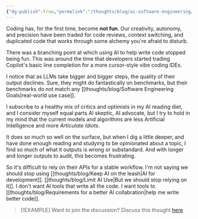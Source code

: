```yaml
---
{"dg-publish":true,"permalink":"/thoughts/blog/ai-software-engineering/","tags":["blogged","ai","refactored","shared"],"created":"2025-08-26T19:42:38.799+01:00","updated":"2025-09-25T20:04:45.119+01:00"}
---
```


Coding has, for the first time, become **not fun**. Our creativity, autonomy, and precision have been traded for code reviews, context switching, and duplicated code that works through some alchemy you're afraid to disturb.

There was a branching point at which using AI to help write code stopped being fun. This was around the time that developers started trading Copilot's basic line completion for a more cursor-style vibe coding IDEs.

I notice that as LLMs take bigger and bigger steps, the quality of their output declines. Sure, they might do fantastically on benchmarks, but their benchmarks do not match any [[thoughts/blog/Software Engineering Goals\|real-world use case]].

I subscribe to a healthy mix of critics and optimists in my AI reading diet, and I consider myself equal parts AI skeptic, AI advocate, but I try to hold in my mind that the current models and algorithms are less Artificial Intelligence and more *Articulate Idiots*.

It does so much so well on the surface, but when I dig a little deeper, and have done enough reading and studying to be opinionated about a topic, I find so much of what it outputs is wrong or substandard. And with longer and longer outputs to audit, this becomes frustrating.

So it's difficult to rely on their APIs for a stable workflow. I'm not saying we should stop using [[thoughts/blog/Keep AI on the leash\|AI for development]]. [[thoughts/blog/Limit AI Use\|But we should stop relying on it]]. I don't want AI tools that write all the code. I want tools to [[thoughts/blog/Requirements for a better AI collabration\|help me write better code]].

> [!EXAMPLE] Want to join the discussion? Discuss this thought [here](https://bsky.app/profile/craigtkhill.bsky.social/post/3lynrbggkis2y)